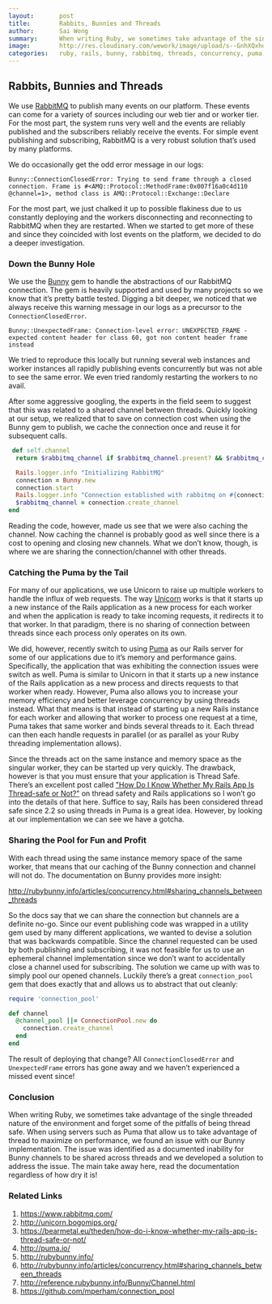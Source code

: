 ```yaml
---
layout:       post
title:        Rabbits, Bunnies and Threads
author:       Sai Wong
summary:      When writing Ruby, we sometimes take advantage of the single threaded nature of the environment and forget some of the pitfalls of being thread safe. When using servers such as Puma that allow us to take advantage of thread to maximize on performance, we found an issue with our Bunny implementation. The issue was identified as a documented inability for Bunny channels to be shared across threads and we developed a solution to address the issue.
image:        http://res.cloudinary.com/wework/image/upload/s--GnhXQxhq--/c_scale,q_jpegmini:1,w_1000/v1445269362/engineering/shutterstock_262325693.jpg
categories:   ruby, rails, bunny, rabbitmq, threads, concurrency, puma, errors
---
```


## Rabbits, Bunnies and Threads
We use [RabbitMQ](https://www.rabbitmq.com/) to publish many events on our platform. These events can come for a variety of sources including our web tier and or worker tier. For the most part, the system runs very well and the events are reliably published and the subscribers reliably receive the events. For simple event publishing and subscribing, RabbitMQ is a very robust solution that’s used by many platforms.

We do occasionally get the odd error message in our logs:

```
Bunny::ConnectionClosedError: Trying to send frame through a closed connection. Frame is #<AMQ::Protocol::MethodFrame:0x007f16a0c4d110 @channel=1>, method class is AMQ::Protocol::Exchange::Declare
```

For the most part, we just chalked it up to possible flakiness due to us constantly deploying and the workers disconnecting and reconnecting to RabbitMQ when they are restarted. When we started to get more of these and since they coincided with lost events on the platform, we decided to do a deeper investigation.

### Down the Bunny Hole
We use the [Bunny](http://rubybunny.info/) gem to handle the abstractions of our RabbitMQ connection. The gem is heavily supported and used by many projects so we know that it’s pretty battle tested. Digging a bit deeper, we noticed that we always receive this warning message in our logs as a precursor to the `ConnectionClosedError`.

```
Bunny::UnexpectedFrame: Connection-level error: UNEXPECTED_FRAME - expected content header for class 60, got non content header frame instead
```

We tried to reproduce this locally but running several web instances and worker instances all rapidly publishing events concurrently but was not able to see the same error. We even tried randomly restarting the workers to no avail. 

After some aggressive googling, the experts in the field seem to suggest that this was related to a shared channel between threads. Quickly looking at our setup, we realized that to save on connection cost when using the Bunny gem to publish, we cache the connection once and reuse it for subsequent calls.

```ruby
 def self.channel
  return $rabbitmq_channel if $rabbitmq_channel.present? && $rabbitmq_channel.open?

  Rails.logger.info "Initializing RabbitMQ"
  connection = Bunny.new
  connection.start
  Rails.logger.info "Connection established with rabbitmq on #{connection.host}#{connection.virtual_host}"
  $rabbitmq_channel = connection.create_channel
end
```

Reading the code, however, made us see that we were also caching the channel. Now caching the channel is probably good as well since there is a cost to opening and closing new channels. What we don’t know, though, is where we are sharing the connection/channel with other threads.

### Catching the Puma by the Tail
For many of our applications, we use Unicorn to raise up multiple workers to handle the influx of web requests. The way [Unicorn](http://unicorn.bogomips.org/) works is that it starts up a new instance of the Rails application as a new process for each worker and when the application is ready to take incoming requests, it redirects it to that worker. In that paradigm, there is no sharing of connection between threads since each process only operates on its own.

We did, however, recently switch to using [Puma](http://puma.io/) as our Rails server for some of our applications due to it’s memory and performance gains. Specifically, the application that was exhibiting the connection issues were switch as well. Puma is similar to Unicorn in that it starts up a new instance of the Rails application as a new process and directs requests to that worker when ready. However, Puma also allows you to increase your memory efficiency and better leverage concurrency by using threads instead. What that means is that instead of starting up a new Rails instance for each worker and allowing that worker to process one request at a time, Puma takes that same worker and binds several threads to it. Each thread can then each handle requests in parallel (or as parallel as your Ruby threading implementation allows).

Since the threads act on the same instance and memory space as the singular worker, they can be started up very quickly. The drawback, however is that you must ensure that your application is Thread Safe. There’s an excellent post called ["How Do I Know Whether My Rails App Is Thread-safe or Not?"](https://bearmetal.eu/theden/how-do-i-know-whether-my-rails-app-is-thread-safe-or-not/) on thread safety and Rails applications so I won’t go into the details of that here. Suffice to say, Rails has been considered thread safe since 2.2 so using threads in Puma is a great idea. However, by looking at our implementation we can see we have a gotcha.

### Sharing the Pool for Fun and Profit
With each thread using the same instance memory space of the same worker, that means that our caching of the Bunny connection and channel will not do. The documentation on Bunny provides more insight:

http://rubybunny.info/articles/concurrency.html#sharing_channels_between_threads

So the docs say that we can share the connection but channels are a definite no-go. Since our event publishing code was wrapped in a utility gem used by many different applications, we wanted to devise a solution that was backwards compatible. Since the channel requested can be used by both publishing and subscribing, it was not feasible for us to use an ephemeral channel implementation since we don’t want to accidentally close a channel used for subscribing. The solution we came up with was to simply pool our opened channels. Luckily there’s a great `connection_pool` gem that does exactly that and allows us to abstract that out cleanly:

```ruby
require 'connection_pool'

def channel
  @channel_pool ||= ConnectionPool.new do
    connection.create_channel
  end
end
```

The result of deploying that change? All `ConnectionClosedError` and `UnexpectedFrame` errors has gone away and we haven’t experienced a missed event since! 

### Conclusion
When writing Ruby, we sometimes take advantage of the single threaded nature of the environment and forget some of the pitfalls of being thread safe. When using servers such as Puma that allow us to take advantage of thread to maximize on performance, we found an issue with our Bunny implementation. The issue was identified as a documented inability for Bunny channels to be shared across threads and we developed a solution to address the issue. The main take away here, read the documentation regardless of how dry it is!

### Related Links
1. https://www.rabbitmq.com/
2. http://unicorn.bogomips.org/
3. https://bearmetal.eu/theden/how-do-i-know-whether-my-rails-app-is-thread-safe-or-not/
4. http://puma.io/
5. http://rubybunny.info/
6. http://rubybunny.info/articles/concurrency.html#sharing_channels_between_threads
7. http://reference.rubybunny.info/Bunny/Channel.html
8. https://github.com/mperham/connection_pool
